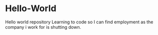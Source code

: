 # Hello-World
Hello world repository
Learning to code so I can find employment as the company i work for is shutting down. 

